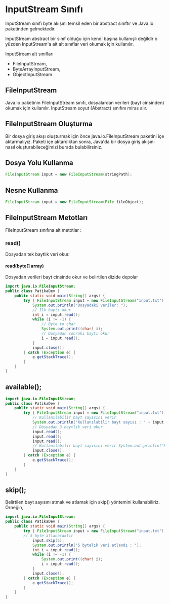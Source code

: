 # InputStream Sınıfı
InputStream sınıfı byte akışını temsil eden bir abstract sınıftır ve Java.io paketinden gelmektedir.

InputStream abstract bir sınıf olduğu için kendi başına kullanışlı değildir o yüzden InputStream'a ait alt sınıflar veri okumak için kullanılır.

InputStream alt sınıfları
- FileInputStream, 
- ByteArrayInputStream, 
- ObjectInputStream

## FileInputStream
Java.io paketinin FileInputStream sınıfı, dosyalardan verileri (bayt cinsinden) okumak için kullanılır.
InputStream soyut (Abstract) sınıfını miras alır.

## FileInputStream Oluşturma
Bir dosya giriş akışı oluşturmak için önce java.io.FileInputStream paketini içe aktarmalıyız. Paketi içe aktardıktan sonra, Java'da bir dosya giriş akışını nasıl oluşturabileceğimizi burada bulabilirsiniz.

## Dosya Yolu Kullanma
```java
FileInputStream input = new FileInputStream(stringPath); 
```
## Nesne Kullanma
```java
FileInputStream input = new FileInputStream(File fileObject); 
```
## FileInputStream Metotları
FileInputStream sınıfına ait metotlar :

### read()
Dosyadan tek baytlık veri okur.

#### read(byte[] array) 
Dosyadan verileri bayt cinsinde okur ve belirtilen dizide depolar
```java
import java.io.FileInputStream; 
public class PatikaDev { 
    public static void main(String[] args) {
        try { FileInputStream input = new FileInputStream("input.txt");
            System.out.println("Dosyadaki veriler: "); 
            // İlk baytı okur 
            int i = input.read(); 
            while (i != -1) { 
                // Byte to char 
                System.out.print((char) i); 
                // Dosyadan sonraki baytı okur
                i = input.read();
            }
            input.close();
        } catch (Exception e) {             
            e.getStackTrace();
        }
    }
}
```
## available();
```java
import java.io.FileInputStream; 
public class PatikaDev { 
    public static void main(String[] args) { 
        try { FileInputStream input = new FileInputStream("input.txt"); 
            // Kullanılabilir bayt sayısını verir 
            System.out.println("Kullanılabilir bayt sayısı : " + input.available()); 
            // Dosyadan 3 baytlık veri okur            
            input.read();
            input.read();
            input.read();
            // Kullanılabilir bayt sayısını verir System.out.println("Kullanılabilir bayt sayısı : " + input.available()); 
            input.close();
        } catch (Exception e) {             
            e.getStackTrace();
        }
    }
}
```
## skip();
Belirtilen bayt sayısını atmak ve atlamak için skip() yöntemini kullanabiliriz. Örneğin,
```java
import java.io.FileInputStream; 
public class PatikaDev { 
    public static void main(String[] args) { 
        try { FileInputStream input = new FileInputStream("input.txt"); 
        // 5 byte atlanacaktır 
            input.skip(5); 
            System.out.println("5 bytelık veri atlandı : "); 
            int i = input.read(); 
            while (i != -1) { 
                System.out.print((char) i);                 
                i = input.read();
            }
            input.close();
        } catch (Exception e) {             
            e.getStackTrace();
        }
    }
}
```